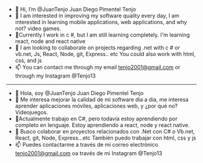- 👋 Hi, I’m @JuanTenjo Juan Diego Pimentel Tenjo
- 👀 I am interested in improving my software quality every day, I am interested in learning mobile applications, web applications, and why not? video games.
- 🌱Currently I work in c #, but I am still learning completely. I'm learning react, node and react native
- 💞️ I am looking to collaborate on projects regarding .net with c # or vb.net, Js, React, Node, git, Express.. etc You could also work with html, css, and js
- 📫 You can contact me through my email tenjo2001@gmail.com or through my Instagram @Tenjo13

-----------------------------------------------------------------------------------------------------------------------------------------------------------------------------------

- 👋 Hola, soy @JuanTenjo Juan Diego Pimentel Tenjo
- 👀 Me interesa mejorar la calidad de mi software dia a dia, me interesa aprender aplicaciones móviles, aplicaciones web, y ¿por qué no? Videojuegos.
- 🌱Actualmente trabajo en C#, pero todavía estoy aprendiendo por completo en lenguaje. Estoy aprendiendo a react, node y react native.
- 💞️ Busco colaborar en proyectos relacionados con .Net con C# o Vb.net, React, git, Node, Express...etc También puedo trabajar con html, css y js
- 📫 Puedes contactarme a través de mi correo electrónico tenjo2001@gmail.com oa través de mi Instagram @Tenjo13
